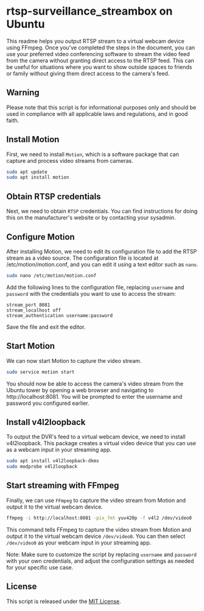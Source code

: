 # rtsp-surveillance_streambox on Ubuntu
This readme helps you output RTSP stream to a virtual webcam device using FFmpeg. Once you've completed the steps in the document, you can use your preferred video conferencing software to stream the video feed from the camera without granting direct access to the RTSP feed. This can be useful for situations where you want to show outside spaces to friends or family without giving them direct access to the camera's feed.

## Warning
Please note that this script is for informational purposes only and should be used in compliance with all applicable laws and regulations, and in good faith.


## Install Motion

First, we need to install `Motion`, which is a software package that can capture and process video streams from cameras.

```bash
sudo apt update
sudo apt install motion
```

## Obtain RTSP credentials

Next, we need to obtain `RTSP` credentials. You can find instructions for doing this on the manufacturer's website or by contacting your sysadmin.

## Configure Motion

After installing Motion, we need to edit its configuration file to add the RTSP stream as a video source. The configuration file is located at /etc/motion/motion.conf, and you can edit it using a text editor such as `nano`.

```bash
sudo nano /etc/motion/motion.conf
```

Add the following lines to the configuration file, replacing `username` and `password` with the credentials you want to use to access the stream:

```
stream_port 8081
stream_localhost off
stream_authentication username:password
```

Save the file and exit the editor.

## Start Motion

We can now start Motion to capture the video stream.

```bash
sudo service motion start
```

You should now be able to access the camera's video stream from the Ubuntu tower by opening a web browser and navigating to http://localhost:8081. You will be prompted to enter the username and password you configured earlier.

## Install v4l2loopback

To output the DVR's feed to a virtual webcam device, we need to install v4l2loopback. This package creates a virtual video device that you can use as a webcam input in your streaming app.

```bash
sudo apt install v4l2loopback-dkms
sudo modprobe v4l2loopback
```

## Start streaming with FFmpeg

Finally, we can use `FFmpeg` to capture the video stream from Motion and output it to the virtual webcam device.

```bash
ffmpeg -i http://localhost:8081 -pix_fmt yuv420p -f v4l2 /dev/video0
```

This command tells FFmpeg to capture the video stream from Motion and output it to the virtual webcam device `/dev/video0`. You can then select `/dev/video0` as your webcam input in your streaming app.

Note: Make sure to customize the script by replacing `username` and `password` with your own credentials, and adjust the configuration settings as needed for your specific use case.

## License

This script is released under the [MIT License](LICENSE).
